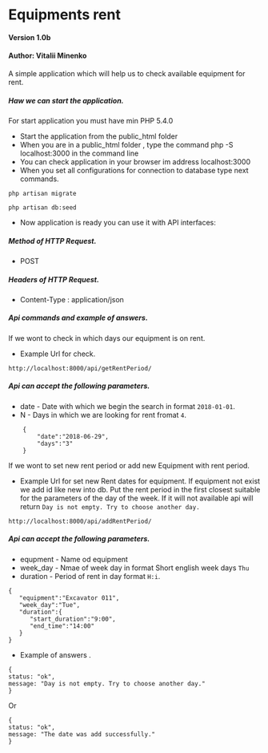 # Equipments rent
#### Version 1.0b
#### Author: Vitalii Minenko

A simple application  which will help us to check available equipment for rent.

##### Haw we can start the application.
For start application you must have min PHP 5.4.0
* Start the application from the public_html folder
* When you are in a public_html folder , type the command php -S localhost:3000 in the command line
* You can check application in your browser im address localhost:3000
* When you set all configurations for connection to database type next commands.
```
php artisan migrate
``` 
```
php artisan db:seed 
``` 
* Now application is ready you can use it with API interfaces:

##### Method of HTTP Request.

* POST

##### Headers of HTTP Request.
* Content-Type : application/json

##### Api commands and example of answers.

If we wont to check in which days our equipment is on rent.

* Example Url for check.
```
http://localhost:8000/api/getRentPeriod/
```
##### Api can accept the following parameters.
* date - Date with which we begin the search in format `2018-01-01`.
* N - Days in which we are looking for rent fromat `4`.

```
	{
    	"date":"2018-06-29",
    	"days":"3"
    }
```


If we wont to set new rent period or add new Equipment with rent period.
* Example Url for set new Rent dates for equipment. If equipment not exist we add id like new into db. 
Put the rent period in the first closest suitable for the parameters of the day of the week. If it will not available api will 
return `Day is not empty. Try to choose another day.`
```
http://localhost:8000/api/addRentPeriod/
```
##### Api can accept the following parameters.
* equpment - Name od equipment
* week_day - Nmae of week day in format Short english week days `Thu`
* duration - Period of rent in day format `H:i`.

```
{  
   "equipment":"Excavator 011",
   "week_day":"Tue",
   "duration":{  
      "start_duration":"9:00",
      "end_time":"14:00"
   }
}
```
* Example of answers .
```
{
status: "ok",
message: "Day is not empty. Try to choose another day."
}
```
Or
```
{
status: "ok",
message: "The date was add successfully."
}
```


